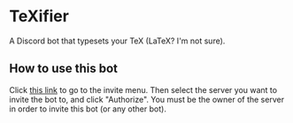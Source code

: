 # TeXifier
A Discord bot that typesets your TeX (LaTeX? I'm not sure).

## How to use this bot
Click [this link](http://bit.ly/2zODVhE) to go to the invite menu. Then select the server you want to invite the bot to, and click "Authorize". You must be the owner of the server in order to invite this bot (or any other bot).